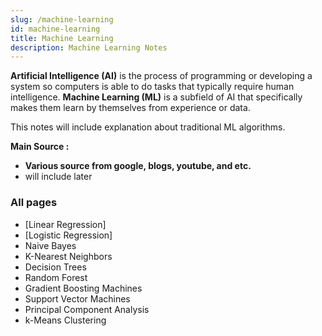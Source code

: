 ```yaml
---
slug: /machine-learning
id: machine-learning
title: Machine Learning
description: Machine Learning Notes
---
```


**Artificial Intelligence (AI)** is the process of programming or developing a system so computers is able to do tasks that typically require human intelligence. **Machine Learning (ML)** is a subfield of AI that specifically makes them learn by themselves from experience or data.

This notes will include explanation about traditional ML algorithms.

**Main Source :**

- **Various source from google, blogs, youtube, and etc.**
- will include later

### All pages

- [Linear Regression]
- [Logistic Regression]
- Naive Bayes
- K-Nearest Neighbors
- Decision Trees
- Random Forest
- Gradient Boosting Machines
- Support Vector Machines
- Principal Component Analysis
- k-Means Clustering
